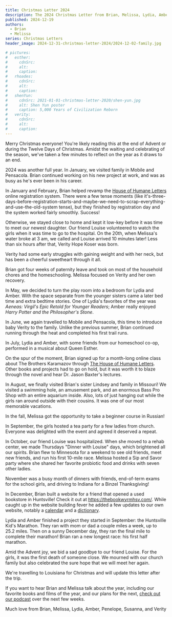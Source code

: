 ```yaml
---
title: Christmas Letter 2024
description: The 2024 Christmas Letter from Brian, Melissa, Lydia, Amber, Penny, Susanna, and Verity Koser
published: 2024-12-19
authors:
  - Brian
  - Melissa
series: Christmas Letters
header_image: 2024-12-31-christmas-letter-2024/2024-12-02-family.jpg

# pictures:
#   esther:
#     cdnSrc: 
#     alt: 
#     caption: 
#   rhoades:
#     cdnSrc: 
#     alt: 
#     caption: 
#   shenYun:
#     cdnSrc: 2021-01-01-christmas-letter-2020/shen-yun.jpg
#     alt: Shen Yun poster
#     caption: 5,000 Years of Civilization Reborn
#   verity:
#     cdnSrc: 
#     alt: 
#     caption: 
---
```


Merry Christmas everyone! You're likely reading this at the end of Advent or during the Twelve Days of Christmas. Amidst the waiting and celebrating of the season, we've taken a few minutes to reflect on the year as it draws to an end.

2024 was another full year. In January, we visited family in Mobile and Pensacola. Brian continued working on his new project at work, and was as busy as he's ever been in his career.

In January and February, Brian helped revamp the [House of Humane Letters](https://houseofhumaneletters.com/) online registration system. There were a few tense moments (like it's-three-days-before-registration-starts-and-maybe-we-need-to-scrap-everything-and-use-the-old-system tense), but they finished by registration day and the system worked fairly smoothly. Success!

Otherwise, we stayed close to home and kept it low-key before it was time to meet our newest daughter. Our friend Louise volunteered to watch the girls when it was time to go to the hospital. On the 20th, when Melissa's water broke at 3 am, we called and Louise arrived 10 minutes later! Less than six hours after that, Verity Hope Koser was born.

Verity had some early struggles with gaining weight and with her neck, but has been a cheerful sweetheart through it all.

Brian got four weeks of paternity leave and took on most of the household chores and the homeschooling. Melissa focused on Verity and her own recovery.

In May, we decided to turn the play room into a bedroom for Lydia and Amber. With the space separate from the younger sisters came a later bed time and extra bedtime stories. One of Lydia's favorites of the year was *Aeneas: Virgil's Epic Retold for Younger Readers*; Amber really enjoyed *Harry Potter and the Philosopher's Stone*.

In June, we again travelled to Mobile and Pensacola, this time to introduce baby Verity to the family. Unlike the previous summer, Brian continued running through the heat and completed his first trail runs.

In July, Lydia and Amber, with some friends from our homeschool co-op, performed in a musical about Queen Esther.

On the spur of the moment, Brian signed up for a month-long online class about The Brothers Karamazov through [The House of Humane Letters](https://houseofhumaneletters.com/). Other books and projects had to go on hold, but it was worth it to blaze through the novel and hear Dr. Jason Baxter's lectures.

In August, we finally visited Brian's sister Lindsey and family in Missouri! We visited a swimming hole, an amusement park, and an enormous Bass Pro Shop with an entire aquarium inside. Also, lots of just hanging out while the girls ran around outside with their cousins. It was one of our most memorable vacations.

In the fall, Melissa got the opportunity to take a beginner course in Russian!

In September, the girls hosted a tea party for a few ladies from church. Everyone was delighted with the event and agreed it deserved a repeat.

In October, our friend Louise was hospitalized. When she moved to a rehab center, we made Thursdays "Dinner with Louise" days, which brightened all our spirits. Brian flew to Minnesota for a weekend to see old friends, meet new friends, and run his first 10-mile race. Melissa hosted a Sip and Savor party where she shared her favorite probiotic food and drinks with seven other ladies.

November was a busy month of dinners with friends, end-of-term exams for the school girls, and driving to Indiana for a Binzel Thanksgiving!

In December, Brian built a website for a friend that opened a used bookstore in Huntsville! Check it out at https://thebookwyrmhsv.com/. While caught up in the website building fever he added a few updates to our own website, notably a [calendar](https://koser.us/calendar) and a [dictionary](https://koser.us/dictionary).

Lydia and Amber finished a project they started in September: the Huntsville Kid's Marathon. They ran with mom or dad a couple miles a week, up to 25.2 miles. Then on a sunny December day, they ran the final mile to complete their marathon! Brian ran a new longest race: his first half marathon.

Amid the Advent joy, we bid a sad goodbye to our friend Louise. For the girls, it was the first death of someone close. We mourned with our church family but also celebrated the sure hope that we will meet her again.

We're travelling to Louisiana for Christmas and will update this letter after the trip. <!-- For Christmas, we travelled to Louisiana where Brian was reunited with his parents and six siblings for the first time in several years. Maybe six or eight Koser grandchildren ago. We holed up in an AirBnb and kept Christmas well. -->

If you want to hear Brian and Melissa talk about the year, including our favorite books and films of the year, and our plans for the next, [check out our podcast](https://koser.us/podcasts) over the next few weeks.

Much love from Brian, Melissa, Lydia, Amber, Penelope, Susanna, and Verity